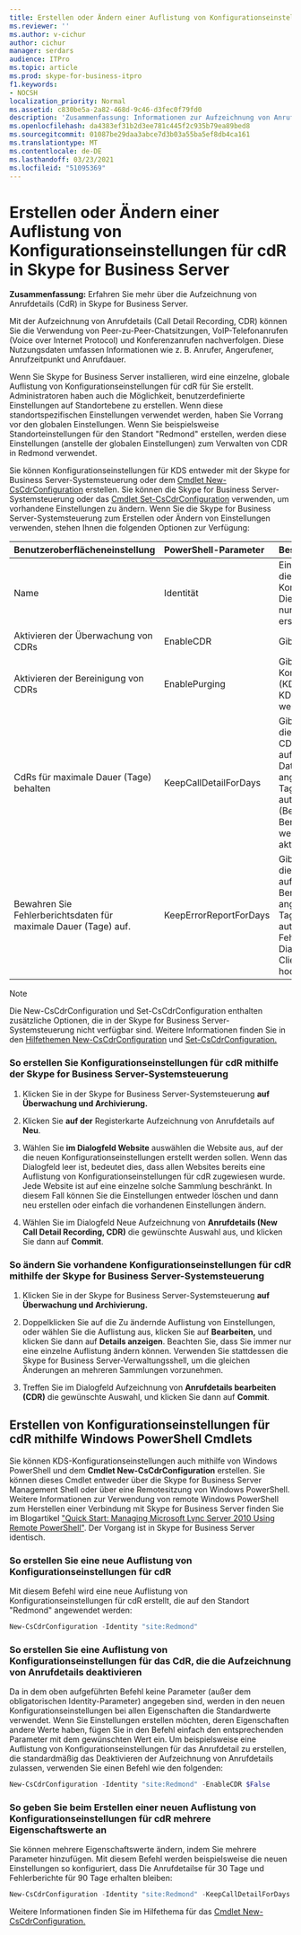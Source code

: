 ```yaml
---
title: Erstellen oder Ändern einer Auflistung von Konfigurationseinstellungen für cdR in Skype for Business Server
ms.reviewer: ''
ms.author: v-cichur
author: cichur
manager: serdars
audience: ITPro
ms.topic: article
ms.prod: skype-for-business-itpro
f1.keywords:
- NOCSH
localization_priority: Normal
ms.assetid: c830be5a-2a82-468d-9c46-d3fec0f79fd0
description: 'Zusammenfassung: Informationen zur Aufzeichnung von Anrufdetails (CdR) in Skype for Business Server.'
ms.openlocfilehash: da4383ef31b2d3ee781c445f2c935b79ea89bed8
ms.sourcegitcommit: 01087be29daa3abce7d3b03a55ba5ef8db4ca161
ms.translationtype: MT
ms.contentlocale: de-DE
ms.lasthandoff: 03/23/2021
ms.locfileid: "51095369"
---
```

# <a name="create-or-modify-a-collection-of-cdr-configuration-settings-in-skype-for-business-server"></a>Erstellen oder Ändern einer Auflistung von Konfigurationseinstellungen für cdR in Skype for Business Server
 
**Zusammenfassung:** Erfahren Sie mehr über die Aufzeichnung von Anrufdetails (CdR) in Skype for Business Server.
  
Mit der Aufzeichnung von Anrufdetails (Call Detail Recording, CDR) können Sie die Verwendung von Peer-zu-Peer-Chatsitzungen, VoIP-Telefonanrufen (Voice over Internet Protocol) und Konferenzanrufen nachverfolgen. Diese Nutzungsdaten umfassen Informationen wie z. B. Anrufer, Angerufener, Anrufzeitpunkt und Anrufdauer.
  
Wenn Sie Skype for Business Server installieren, wird eine einzelne, globale Auflistung von Konfigurationseinstellungen für cdR für Sie erstellt. Administratoren haben auch die Möglichkeit, benutzerdefinierte Einstellungen auf Standortebene zu erstellen. Wenn diese standortspezifischen Einstellungen verwendet werden, haben Sie Vorrang vor den globalen Einstellungen. Wenn Sie beispielsweise Standorteinstellungen für den Standort "Redmond" erstellen, werden diese Einstellungen (anstelle der globalen Einstellungen) zum Verwalten von CDR in Redmond verwendet.
  
Sie können Konfigurationseinstellungen für KDS entweder mit der Skype for Business Server-Systemsteuerung oder dem [Cmdlet New-CsCdrConfiguration](/powershell/module/skype/new-cscdrconfiguration?view=skype-ps) erstellen. Sie können die Skype for Business Server-Systemsteuerung oder das [Cmdlet Set-CsCdrConfiguration](/powershell/module/skype/set-cscdrconfiguration?view=skype-ps) verwenden, um vorhandene Einstellungen zu ändern. Wenn Sie die Skype for Business Server-Systemsteuerung zum Erstellen oder Ändern von Einstellungen verwenden, stehen Ihnen die folgenden Optionen zur Verfügung:
  
|**Benutzeroberflächeneinstellung**|**PowerShell-Parameter**|**Beschreibung**|
|:-----|:-----|:-----|
|Name  <br/> |Identität  <br/> |Eindeutiger Bezeichner für die zu erstellende CdR-Konfigurationseinstellungen. Diese Einstellungen können nur auf Standortbereich erstellt werden.  <br/> |
|Aktivieren der Überwachung von CDRs  <br/> |EnableCDR  <br/> |Gibt an, ob KDS aktiviert ist.  <br/> |
|Aktivieren der Bereinigung von CDRs  <br/> |EnablePurging  <br/> |Gibt an, ob Kommunikationsdatensätze (KDS) regelmäßig aus der KDS-Datenbank gelöscht werden oder nicht.  <br/> |
|CdRs für maximale Dauer (Tage) behalten  <br/> |KeepCallDetailForDays  <br/> |Gibt die Anzahl der Tage an, die CDR-Einträge in der CDR-Datenbank aufbewahrt werden. Alle Datensätze, die älter als die angegebene Anzahl von Tagen sind, werden automatisch gelöscht. (Beachten Sie, dass die Bereinigung nur erfolgt, wenn die Bereinigung aktiviert wurde.)  <br/> |
|Bewahren Sie Fehlerberichtsdaten für maximale Dauer (Tage) auf.  <br/> |KeepErrorReportForDays  <br/> |Gibt die Anzahl der Tage an, die CdR-Fehlerberichte aufbewahrt werden. Alle Berichte, die älter als die angegebene Anzahl von Tagen sind, werden automatisch gelöscht. CdR-Fehlerberichte sind Diagnoseberichte, die von Clientanwendungen hochgeladen werden.  <br/> |
   
> [!NOTE]
> Die New-CsCdrConfiguration und Set-CsCdrConfiguration enthalten zusätzliche Optionen, die in der Skype for Business Server-Systemsteuerung nicht verfügbar sind. Weitere Informationen finden Sie in den [Hilfethemen New-CsCdrConfiguration](/powershell/module/skype/new-cscdrconfiguration?view=skype-ps) und [Set-CsCdrConfiguration.](/powershell/module/skype/set-cscdrconfiguration?view=skype-ps)
  
### <a name="to-create-cdr-configuration-settings-by-using-skype-for-business-server-control-panel"></a>So erstellen Sie Konfigurationseinstellungen für cdR mithilfe der Skype for Business Server-Systemsteuerung

1. Klicken Sie in der Skype for Business Server-Systemsteuerung **auf Überwachung und Archivierung.**
    
2. Klicken Sie **auf der** Registerkarte Aufzeichnung von Anrufdetails auf **Neu**.
    
3. Wählen Sie **im Dialogfeld Website** auswählen die Website aus, auf der die neuen Konfigurationseinstellungen erstellt werden sollen. Wenn das Dialogfeld leer ist, bedeutet dies, dass allen Websites bereits eine Auflistung von Konfigurationseinstellungen für cdR zugewiesen wurde. Jede Website ist auf eine einzelne solche Sammlung beschränkt. In diesem Fall können Sie die Einstellungen entweder löschen und dann neu erstellen oder einfach die vorhandenen Einstellungen ändern.
    
4. Wählen Sie im Dialogfeld Neue Aufzeichnung von **Anrufdetails (New Call Detail Recording, CDR)** die gewünschte Auswahl aus, und klicken Sie dann auf **Commit**.
    
### <a name="to-modify-existing-cdr-configuration-settings-by-using-skype-for-business-server-control-panel"></a>So ändern Sie vorhandene Konfigurationseinstellungen für cdR mithilfe der Skype for Business Server-Systemsteuerung

1. Klicken Sie in der Skype for Business Server-Systemsteuerung **auf Überwachung und Archivierung.**
    
2. Doppelklicken Sie auf die Zu ändernde Auflistung von Einstellungen, oder wählen Sie die Auflistung aus, klicken Sie auf **Bearbeiten,** und klicken Sie dann auf **Details anzeigen**. Beachten Sie, dass Sie immer nur eine einzelne Auflistung ändern können. Verwenden Sie stattdessen die Skype for Business Server-Verwaltungsshell, um die gleichen Änderungen an mehreren Sammlungen vorzunehmen.
    
3. Treffen Sie im Dialogfeld Aufzeichnung von **Anrufdetails bearbeiten (CDR)** die gewünschte Auswahl, und klicken Sie dann auf **Commit**.
    
## <a name="creating-cdr-configuration-settings-by-using-windows-powershell-cmdlets"></a>Erstellen von Konfigurationseinstellungen für cdR mithilfe Windows PowerShell Cmdlets

Sie können KDS-Konfigurationseinstellungen auch mithilfe von Windows PowerShell und dem **Cmdlet New-CsCdrConfiguration** erstellen. Sie können dieses Cmdlet entweder über die Skype for Business Server Management Shell oder über eine Remotesitzung von Windows PowerShell. Weitere Informationen zur Verwendung von remote Windows PowerShell zum Herstellen einer Verbindung mit Skype for Business Server finden Sie im Blogartikel ["Quick Start: Managing Microsoft Lync Server 2010 Using Remote PowerShell"](https://go.microsoft.com/fwlink/p/?linkId=255876). Der Vorgang ist in Skype for Business Server identisch.
  
### <a name="to-create-a-new-collection-of-cdr-configuration-settings"></a>So erstellen Sie eine neue Auflistung von Konfigurationseinstellungen für cdR

 Mit diesem Befehl wird eine neue Auflistung von Konfigurationseinstellungen für cdR erstellt, die auf den Standort "Redmond" angewendet werden:
    
  ```PowerShell
  New-CsCdrConfiguration -Identity "site:Redmond"
  ```

### <a name="to-create-a-collection-of-cdr-configuration-settings-that-disable-call-detail-recording"></a>So erstellen Sie eine Auflistung von Konfigurationseinstellungen für das CdR, die die Aufzeichnung von Anrufdetails deaktivieren

 Da in dem oben aufgeführten Befehl keine Parameter (außer dem obligatorischen Identity-Parameter) angegeben sind, werden in den neuen Konfigurationseinstellungen bei allen Eigenschaften die Standardwerte verwendet. Wenn Sie Einstellungen erstellen möchten, deren Eigenschaften andere Werte haben, fügen Sie in den Befehl einfach den entsprechenden Parameter mit dem gewünschten Wert ein. Um beispielsweise eine Auflistung von Konfigurationseinstellungen für das Anrufdetail zu erstellen, die standardmäßig das Deaktivieren der Aufzeichnung von Anrufdetails zulassen, verwenden Sie einen Befehl wie den folgenden:
    
  ```PowerShell
  New-CsCdrConfiguration -Identity "site:Redmond" -EnableCDR $False
  ```

### <a name="to-specify-multiple-property-values-when-creating-a-new-collection-of-cdr-configuration-settings"></a>So geben Sie beim Erstellen einer neuen Auflistung von Konfigurationseinstellungen für cdR mehrere Eigenschaftswerte an

 Sie können mehrere Eigenschaftswerte ändern, indem Sie mehrere Parameter hinzufügen. Mit diesem Befehl werden beispielsweise die neuen Einstellungen so konfiguriert, dass Die Anrufdetailse für 30 Tage und Fehlerberichte für 90 Tage erhalten bleiben:
    
  ```PowerShell
  New-CsCdrConfiguration -Identity "site:Redmond" -KeepCallDetailForDays 30 -KeepErrorReportForDays 90
  ```

Weitere Informationen finden Sie im Hilfethema für das [Cmdlet New-CsCdrConfiguration.](/powershell/module/skype/new-cscdrconfiguration?view=skype-ps)
